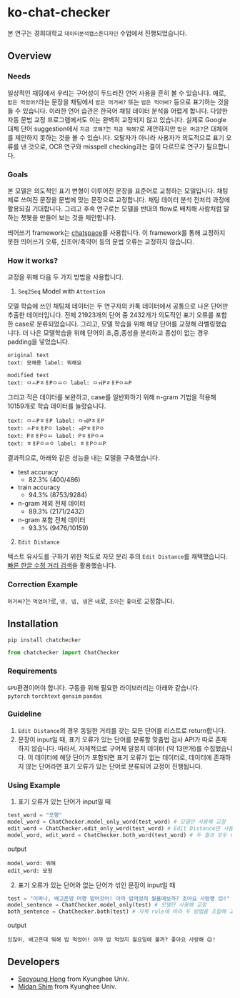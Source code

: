 # ko-chat-checker
본 연구는 경희대학교 ``데이터분석캡스톤디자인`` 수업에서 진행되었습니다.

## Overview

### Needs
일상적인 채팅에서 우리는 구어성이 두드러진 언어 사용을 흔히 볼 수 있습니다. 예로, ``밥은 먹었어?``라는 문장을 채팅에서 ``밥은 머거써?`` 또는 ``밥은 먹어써?`` 등으로 표기하는 것을 들 수 있습니다. 이러한 언어 습관은 한국어 채팅 데이터 분석을 어렵게 합니다. 다양한 자동 문법 교정 프로그램에서도 이는 완벽히 교정되지 않고 있습니다. 실제로 Google 대체 단어 suggestion에서 ``지금 모해?``는 ``지금 뭐해?``로 제안하지만 ``밥은 머금?``은 대체어를 제안하지 못하는 것을 볼 수 있습니다. 오탈자가 아니라 사용자가 의도적으로 표기 오류를 낸 것으로, OCR 연구와 misspell checking과는 결이 다르므로 연구가 필요합니다.

### Goals
본 모델은 의도적인 표기 변형이 이루어진 문장을 표준어로 교정하는 모델입니다. 채팅체로 쓰여진 문장을 문법에 맞는 문장으로 교정합니다. 채팅 데이터 분석 전처리 과정에 활용되길 기대합니다. 그리고 후속 연구로는 모델을 반대의 flow로 배치해 사람처럼 말하는 챗봇을 만들어 보는 것을 제안합니다.

띄어쓰기 framework는 [chatspace](https://github.com/pingpong-ai/chatspace)를 사용합니다. 이 framework를 통해 교정하지 못한 띄어쓰기 오류, 신조어/축약어 등의 문법 오류는 교정하지 않습니다.

### How it works?
교정을 위해 다음 두 가지 방법을 사용합니다.  

1) ``Seq2Seq`` Model with ``Attention``

모델 학습에 쓰인 채팅체 데이터는 두 연구자의 카톡 데이터에서 공통으로 나온 단어만 추출한 데이터입니다. 전체 21923개의 단어 중 2432개가 의도적인 표기 오류를 포함한 case로 분류되었습니다. 그리고, 모델 학습을 위해 해당 단어를 교정해 라벨링했습니다. 더 나은 모델학습을 위해 단어의 초,중,종성을 분리하고 종성이 없는 경우 padding을 넣었습니다.

```
original text
text: 모해용 label: 뭐해요

modified text
text: ㅁㅗPㅎㅐPㅇㅛㅇ label: ㅁㅝPㅎㅐPㅇㅛP
```
그리고 적은 데이터를 보완하고, case를 일반화하기 위해 n-gram 기법을 적용해 10159개로 학습 데이터를 늘렸습니다.
```
text: ㅁㅗPㅎㅐP label: ㅁㅝPㅎㅐP
text: ㅗPㅎㅐPㅇ label: ㅝPㅎㅐPㅇ
text: PㅎㅐPㅇㅛ label: PㅎㅐPㅇㅛ
text: ㅎㅐPㅇㅛㅇ label: ㅎㅐPㅇㅛP
```

결과적으로, 아래와 같은 성능을 내는 모델을 구축했습니다.
- test accuracy
  - 82.3% (400/486)
- train accuracy
  - 94.3% (8753/9284)
- n-gram 제외 전체 데이터
  - 89.3% (2171/2432)
- n-gram 포함 전체 데이터
  - 93.3% (9476/10159)

2) ``Edit Distance``

텍스트 유사도를 구하기 위한 척도로 자모 분리 후의 ``Edit Distance``를 채택했습니다. [빠른 한글 수정 거리 검색](https://github.com/lovit/inverted_index_for_hangle_editdistance)을 활용했습니다.


### Correction Example
```머거써?```는 ```먹었어?```로, ```넹, 넵, 넴```은 ```네```로, ```조아```는 ```좋아```로 교정합니다.

## Installation

```
pip install chatchecker
```

```python
from chatchecker import ChatChecker
```

### Requirements
``GPU``환경이어야 합니다. 구동을 위해 필요한 라이브러리는 아래와 같습니다.  
``pytorch`` ``torchtext`` ``gensim`` ``pandas``

### Guideline
1) ``Edit Distance``의 경우 동일한 거리를 갖는 모든 단어를 리스트로 return합니다.  
2) 문장이 input일 때, 표기 오류가 있는 단어를 분류할 맞춤법 검사 API가 따로 존재하지 않습니다. 따라서, 자체적으로 구어체 말뭉치 데이터 (약 13만개)를 수집했습니다. 이 데이터에 해당 단어가 포함되면 표기 오류가 없는 데이터로, 데이터에 존재하지 않는 단어라면 표기 오류가 있는 단어로 분류되어 교정이 진행됩니다.

### Using Example
1) 표기 오류가 있는 단어가 input일 때
```python
test_word = "모행"
model_word = ChatChecker.model_only_word(test_word) # 모델만 사용해 교정
edit_word = ChatChecker.edit_only_word(test_word) # Edit Distance만 사용해 교정
model_word, edit_word = ChatChecker.both_word(test_word) # 두 결과 모두 return
```
output
```
model_word: 뭐해
edit_word: 모형
```


2) 표기 오류가 있는 단어와 없는 단어가 섞인 문장이 input일 때
```python
test = "이짜나, 배고픈뎅 머행 밥머것어! 아까 밥먹었즤 월욜에보까? 조아요 사랑행 😌!"
model_sentence = ChatChecker.model_only(test) # 모델만 사용해 교정
both_sentence = ChatChecker.both(test) # 자체 rule에 따라 두 방법을 조합해 교정
```
output
```
있잖아, 배고픈데 뭐해 밥 먹었어! 아까 밥 먹었지 월요일에 볼까? 좋아요 사랑해 😌!
```

## Developers
* [Seoyoung Hong](https://github.com/seoyoungh) from Kyunghee Univ.
* [Midan Shim](https://github.com/midannii) from Kyunghee Univ.
